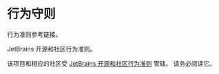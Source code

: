 <!-- Copyright 2000-2023 JetBrains s.r.o. and contributors. Use of this source code is governed by the Apache 2.0 license. -->

# 行为守则

<link-summary>行为准则参考链接。</link-summary>

<tldr>JetBrains 开源和社区行为准则。</tldr>

该项目和相应的社区受 [JetBrains 开源和社区行为准则](https://github.com/jetbrains#code-of-conduct) 管辖。
请务必阅读它。
